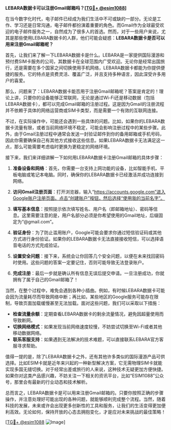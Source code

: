 **LEBARA数据卡可以注册Gmail邮箱吗？[[TG💪+ @esim1088](https://t.me/s/esim1088)]**

在当今数字化时代，电子邮件已经成为我们生活中不可或缺的一部分。无论是工作、学习还是日常沟通，电子邮件都扮演着重要的角色。而Gmail作为全球最受欢迎的电子邮件服务之一，自然成为了很多人的首选。然而，对于一些用户来说，尤其是那些使用LEBARA数据卡的人群，他们可能会疑惑：**LEBARA数据卡是否可以用来注册Gmail邮箱呢？**

首先，让我们来了解一下LEBARA数据卡是什么。LEBARA是一家提供国际漫游和预付费SIM卡服务的公司，其数据卡在全球范围内广受欢迎。无论你是经常出国旅行，还是需要在多个国家之间切换使用手机网络，LEBARA数据卡都能为你提供便捷的服务。它的特点是资费灵活、覆盖广泛，并且支持多种语言，因此深受许多用户的喜爱。

那么，问题来了：LEBARA数据卡能否用于注册Gmail邮箱呢？答案是肯定的！理论上讲，只要你的设备能够正常联网，无论是通过Wi-Fi还是移动数据（包括LEBARA数据卡），都可以完成Gmail邮箱的注册过程。这是因为Gmail的注册流程并不依赖于具体的网络运营商或SIM卡类型，而是需要一个有效的互联网连接。

不过，在实际操作中，可能还会遇到一些具体的问题。比如，如果你的LEBARA数据卡流量有限，或者当前网络环境不稳定，可能会影响注册过程中的某些步骤。此外，由于Gmail注册过程中通常会发送一封验证邮件到你的备用邮箱或手机号码，因此你需要确保自己有其他方式接收这些信息。如果LEBARA数据卡无法满足这一点，那么可能需要考虑临时更换为更稳定的网络环境。

接下来，我们来详细讲解一下如何用LEBARA数据卡注册Gmail邮箱的具体步骤：

1. **准备设备和网络**：首先，你需要一台支持上网功能的设备，比如智能手机、平板电脑或笔记本电脑。同时，确保你的LEBARA数据卡已经激活并成功连接到网络。

2. **访问Gmail注册页面**：打开浏览器，输入“https://accounts.google.com”进入Google账户注册页面。点击“创建账户”按钮，然后选择“使用我的当前名字”。

3. **填写基本信息**：按照提示依次填写姓名、用户名（即邮箱地址）、密码等信息。这里需要注意的是，用户名部分必须是你希望使用的Gmail地址，后缀固定为“@gmail.com”。

4. **验证身份**：为了防止滥用账户，Google可能会要求你通过短信验证码或其他方式进行身份验证。如果你的LEBARA数据卡无法直接接收短信，可以选择语音电话的方式完成验证。

5. **设置安全问题**：接下来，系统会让你回答几个安全问题，以便在未来找回密码时使用。这些问题的答案一定要记住，否则可能导致无法登录账户。

6. **完成注册**：最后一步就是确认所有信息无误后提交申请。一旦注册成功，你就拥有了属于自己的Gmail邮箱了！

当然，在整个过程中，难免会遇到各种小插曲。例如，有时候LEBARA数据卡可能会因为流量耗尽而导致网络中断；再比如，某些地区的Google服务可能存在限制，导致页面加载缓慢甚至无法加载。面对这些问题，我们可以采取以下措施：

- **检查流量余额**：定期查看LEBARA数据卡的剩余流量情况，避免因超量使用而导致断网。
- **切换网络模式**：如果发现当前网络速度较慢，不妨尝试切换至Wi-Fi或者其他移动数据网络。
- **联系客服支持**：如果遇到无法解决的技术难题，可以直接联系LEBARA官方客服寻求帮助。

值得一提的是，除了LEBARA数据卡之外，还有其他许多类似的国际漫游产品可供选择。比如ESIM卡就是近年来兴起的一种新型解决方案，它无需物理SIM卡就能实现多国无缝切换。对于经常出差或旅行的人来说，这种技术无疑更加方便快捷。如果你对这类产品感兴趣，不妨关注一下相关的资讯平台，比如“ESIM1088”公众号，那里会有最新的行业动态和技术解析。

总而言之，LEBARA数据卡是可以用来注册Gmail邮箱的。只要你按照正确的步骤操作，并注意处理好可能出现的各种问题，就能够顺利完成整个流程。当然，随着科技的发展，未来或许会出现更多创新性的工具和服务，让我们的生活变得更加便利高效。无论如何，保持开放的心态去拥抱变化，才是应对未来挑战的最佳策略！

[[TG💪+ @esim1088](https://t.me/s/esim1088) ![Image](https://i.postimg.cc/4NQfJmqS/Snipaste-2025-05-13-00-14-12.png)]